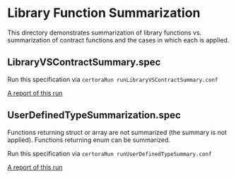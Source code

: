 # Library Function Summarization
This directory demonstrates summarization of library functions vs. summarization of contract functions and the cases in which each is applied.

## LibraryVSContractSummary.spec

Run this specification via
```certoraRun runLibraryVSContractSummary.conf```

[A report of this run](https://prover.certora.com/output/1902/cb0d51bc02f54551a0967b8586d1c9a6?anonymousKey=e8f3e3676fa7b811c2de466fe2b68104cd6e16d1)

## UserDefinedTypeSummarization.spec

Functions returning struct or array are not summarized (the summary is not applied).
Functions returning enum can be summarized.

Run this specification via 
```certoraRun runUserDefinedTypeSummary.conf```

[A report of this run](https://prover.certora.com/output/1902/605ad25bf03b4a809a10db61f0a4b7a4?anonymousKey=2009f88b25a771c1b5eb19a1d03ee2582221a3a6)
